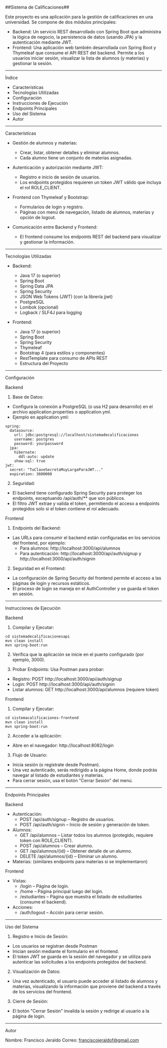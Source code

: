 ##Sistema de Calificaciones##

Este proyecto es una aplicación para la gestión de calificaciones en una universidad. Se compone de dos módulos principales:
- Backend: Un servicio REST desarrollado con Spring Boot que administra la lógica de negocio, la persistencia de datos (usando JPA) y la autenticación mediante JWT.
- Frontend: Una aplicación web también desarrollada con Spring Boot y Thymeleaf que consume el API REST del backend. Permite a los usuarios iniciar sesión, visualizar la lista de alumnos (y materias) y gestionar la sesión.

--------------------------------------------------------------

Índice
- Características
- Tecnologías Utilizadas
- Configuración
- Instrucciones de Ejecución
- Endpoints Principales
- Uso del Sistema
- Autor

-------------------------------------------------------------------

Características
- Gestión de alumnos y materias:

  - Crear, listar, obtener detalles y eliminar alumnos.
  - Cada alumno tiene un conjunto de materias asignadas.

- Autenticación y autorización mediante JWT:

  - Registro e inicio de sesión de usuarios.
  - Los endpoints protegidos requieren un token JWT válido que incluya el rol ROLE_CLIENT.

- Frontend con Thymeleaf y Bootstrap:

  - Formularios de login y registro.
  - Páginas con menú de navegación, listado de alumnos, materias y opción de logout.

- Comunicación entre Backend y Frontend:

  - El frontend consume los endpoints REST del backend para visualizar y gestionar la información.
 
-------------------------------------------------------------------------

Tecnologías Utilizadas
- Backend:

  - Java 17 (o superior)
  - Spring Boot
  - Spring Data JPA
  - Spring Security
  - JSON Web Tokens (JWT) (con la librería jjwt)
  - PostgreSQL
  - Lombok (opcional)
  - Logback / SLF4J para logging

- Frontend:

  - Java 17 (o superior)
  - Spring Boot
  - Spring Security
  - Thymeleaf
  - Bootstrap 4 (para estilos y componentes)
  - RestTemplate para consumo de APIs REST
  - Estructura del Proyecto

--------------------------------------------------------------------------------------

Configuración

Backend

1. Base de Datos:
  - Configura la conexión a PostgreSQL (o usa H2 para desarrollo) en el archivo application.properties o application.yml.
  - Ejemplo en application.yml:
```
spring:
  datasource:
    url: jdbc:postgresql://localhost/sistemadecalificaciones
    username: postgres
    password: yourpassword
  jpa:
    hibernate:
      ddl-auto: update
    show-sql: true
jwt:
  secret: "TuClaveSecretaMuyLargaParaJWT..."
  expiration: 3600000
```

2. Seguridad:
  - El backend tiene configurado Spring Security para proteger los endpoints, exceptuando /api/auth/** que son públicos.
  - El filtro JWT extrae y valida el token, permitiendo el acceso a endpoints protegidos solo si el token contiene el rol adecuado.

Frontend

1. Endpoints del Backend:
  - Las URLs para consumir el backend están configuradas en los servicios del frontend, por ejemplo:
    - Para alumnos: http://localhost:3000/api/alumnos
    - Para autenticación: http://localhost:3000/api/auth/signup y http://localhost:3000/api/auth/signin

2. Seguridad en el Frontend:
  - La configuración de Spring Security del frontend permite el acceso a las páginas de login y recursos estáticos.
  - El proceso de login se maneja en el AuthController y se guarda el token en sesión.

----------------------------------------------------------------------

Instrucciones de Ejecución

Backend

1. Compilar y Ejecutar:
```
cd sistemadecalificacionesapi
mvn clean install
mvn spring-boot:run
```

2. Verifica que la aplicación se inicie en el puerto configurado (por ejemplo, 3000).

3. Probar Endpoints:
  Usa Postman para probar:

  - Registro: POST http://localhost:3000/api/auth/signup
  - Login: POST http://localhost:3000/api/auth/signin
  - Listar alumnos: GET http://localhost:3000/api/alumnos (requiere token)

Frontend
1. Compilar y Ejecutar:
```
cd sistemacalificaciones-frontend
mvn clean install
mvn spring-boot:run
```

2. Acceder a la aplicación:
  - Abre en el navegador: http://localhost:8082/login
3. Flujo de Usuario:
  - Inicia sesión (o regístrate desde Postman).
  - Una vez autenticado, serás redirigido a la página Home, donde podrás navegar al listado de estudiantes y materias.
  - Para cerrar sesión, usa el botón "Cerrar Sesión" del menú.

---------------------------------------------------------------------

Endpoints Principales

Backend

- Autenticación:
  - POST /api/auth/signup – Registro de usuarios.
  - POST /api/auth/signin – Inicio de sesión y generación de token.
- Alumnos:
  - GET /api/alumnos – Listar todos los alumnos (protegido, requiere token con ROLE_CLIENT).
  - POST /api/alumnos – Crear alumno.
  - GET /api/alumnos/{id} – Obtener detalle de un alumno.
  - DELETE /api/alumnos/{id} – Eliminar un alumno.
- Materias: (similares endpoints para materias si se implementaron)

Frontend

- Vistas:
  - /login – Página de login.
  - /home – Página principal luego del login.
  - /estudiantes – Página que muestra el listado de estudiantes (consume el backend).
- Acciones:
  - /auth/logout – Acción para cerrar sesión.

----------------------------------------------------------------------------------

Uso del Sistema

1. Registro e Inicio de Sesión:

  - Los usuarios se registran desde Postman 
  - Inician sesión mediante el formulario en el frontend.
  - El token JWT se guarda en la sesión del navegador y se utiliza para autenticar las solicitudes a los endpoints protegidos del backend.

2. Visualización de Datos:

  - Una vez autenticado, el usuario puede acceder al listado de alumnos y materias, visualizando la información que proviene del backend a través de los servicios del frontend.

3. Cierre de Sesión:

  - El botón "Cerrar Sesión" invalida la sesión y redirige al usuario a la página de login.

------------------------------------------------------------------------------------------------

Autor

Nombre: Francisco Jeraldo
Correo: franciscojeraldof@gmail.com
